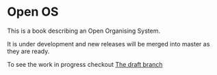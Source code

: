 # Open OS
This is a book describing an Open Organising System.

It is under development and new releases will be merged into master as they are ready.

To see the work in progress checkout [The draft branch](http://enspiral.gitbooks.io/os-draft/content/en/index.html)

